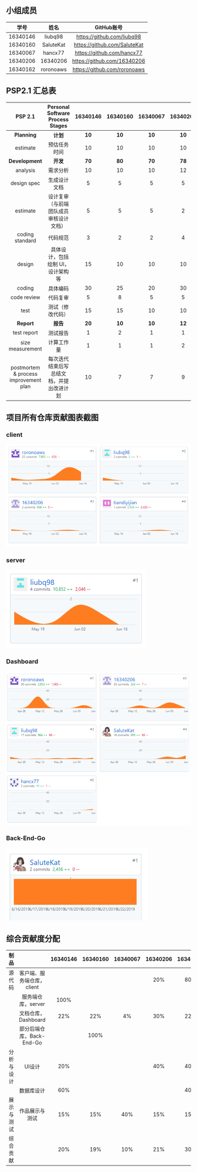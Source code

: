 ## 小组成员

|   学号   |   姓名    |          GitHub账号          |
| :------: | :-------: | :--------------------------: |
| 16340146 |  liubq98  |  https://github.com/liubq98  |
| 16340160 | SaluteKat | https://github.com/SaluteKat |
| 16340067 |  hancx77  |  https://github.com/hancx77  |
| 16340206 | 16340206  | https://github.com/16340206  |
| 16340162 | roronoaws | https://github.com/roronoaws |


## PSP2.1 汇总表  
  
| PSP 2.1 | Personal Software Process Stages	 | 16340146  | 16340160	  | 16340067  | 16340206  | 16340162  |  
| :---------------: | :---------------: | :------: | :------: | :------: | :------: | :------: |   
|  **Planning**   |     **计划**       | **10** | **10** | **10** | **10** | **10** |  
|  estimate   |    预估任务时间        | 10 | 10 | 10 | 10 | 10 |  
|  **Development**   |      **开发**      | **70** | **80** | **70** | **78** | **80** |
|   analysis  |    需求分析        | 10 | 10 | 10 | 12 | 10 |  
|  design spec   |     生成设计文档       | 5 | 5 | 5 | 5 | 5 |  
| estimate    |      设计复审（与前端团队成员审核设计文档）      | 5 | 5 | 5 | 2 | 6 |  
|  coding standard   |      代码规范      | 3 | 2 | 2 | 4 | 2 |  
|   design  |     具体设计，包括绘制 UI，设计架构等       | 15 | 10 | 10 | 10 | 15 |   
|  coding   |    具体编码        | 30 | 25 | 20 | 30 | 25 |  
|  code review   |     代码复审       | 5 | 8 | 5 | 5 | 5 |  
|  test   |     测试（修改代码）       | 15 | 15 | 10 | 10 | 12 |  
|  **Report**   |     **报告**       | **20** | **10** | **10** | **12** | **10** |  
|  test report   |     测试报告       | 1 | 2 | 1 | 1 | 1 |  
|  size measurement   |       计算工作量     | 1 | 1 | 1 | 2 | 1 |  
|   postmortem & process improvement plan  |    每次迭代结束后写总结文档，并提出改进计划        | 10 | 7 | 7 | 9 | 8 |  

## 项目所有仓库贡献图表截图
### client
![](image/client.PNG)

### server
![](image/server.PNG)

### Dashboard
![](image/dashboard.PNG)


### Back-End-Go
![](image/backgo.PNG)


## 综合贡献度分配  
  
| 制品 | 	 | 16340146  | 16340160	  | 16340067  | 16340206  | 16340162  |  
| :---------------: | :---------------: | :------: | :------: | :------: | :------: | :------: |   
|  源代码   |     客户端、服务端仓库，client       |  |  |  | 20% | 80% |  
|     |     服务端仓库，server       | 100% |  |  |  |  |  
|     |     文档仓库，Dashboard       | 22% | 22% | 4% | 30% | 22% |  
|     |     部分后端仓库，Back-End-Go       |  | 100% |  |  |  |  
|   分析与设计 |     UI设计        | 20% |  |  | 40% | 40% |  
|     |     数据库设计       | 60% |  |  |  | 40% |  
|  展示与测试   |       作品展示与测试     | 15% | 15% | 40% | 15% | 15% |  
|  综合贡献   |            | 20% | 19% | 10% | 21% | 30% |  
